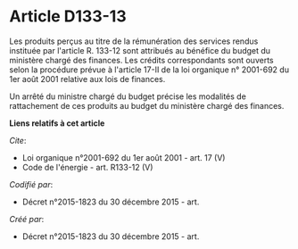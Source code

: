 # Article D133-13

Les produits perçus au titre de la rémunération des services rendus instituée par l'article R. 133-12 sont attribués au
bénéfice du budget du ministère chargé des finances. Les crédits correspondants sont ouverts selon la procédure prévue à
l'article 17-II de la loi organique n° 2001-692 du 1er août 2001 relative aux lois de finances. 

Un arrêté du ministre chargé du budget précise les modalités de rattachement de ces produits au budget du ministère chargé
des finances.

**Liens relatifs à cet article**

_Cite_:

  - Loi organique n°2001-692 du 1er août 2001 - art. 17 (V)
  - Code de l'énergie - art. R133-12 (V)

_Codifié par_:

  - Décret n°2015-1823 du 30 décembre 2015 - art.

_Créé par_:

  - Décret n°2015-1823 du 30 décembre 2015 - art.
